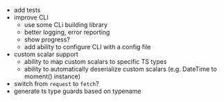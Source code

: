 - add tests
- improve CLI
  - use some CLi building library
  - better logging, error reporting
  - show progress?
  - add ability to configure CLI with a config file
- custom scalar support
  - ability to map custom scalars to specific TS types
  - ability to automatically deserialize custom scalars (e.g. DateTime to moment() instance)
- switch from `request` to `fetch`?
- generate ts type guards based on typename
